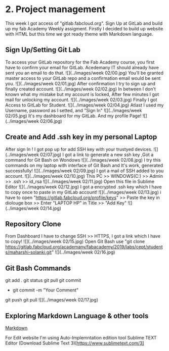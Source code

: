 # 2. Project management

This week I got access of "gitlab.fabcloud.org". Sign Up at GitLab and build up my fab Academy Weekly assigment.
Firstly I decided to build up website with HTML but this time we got ready theme with Markdown language.

## Sign Up/Setting Git Lab
To access your GitLab repository for the Fab Academy course, you first have to confirm your email for GitLab. Acedemany IT should already have sent you an email to do that.
![](../images/week 02/00.jpg)
You’ll be granted master access to your GitLab repo and a confirmation email would be sent you.
![](../images/week 02/01.jpg)
After confirmation I try to sign up and finally created account.
![](../images/week 02/02.jpg)
In between I don't known what my mistake but my account is locked, After few minutes I got mail for unlocking my account.
![](../images/week 02/03.jpg)
Finally I got Access to GitLab for Student.
![](../images/week 02/04.jpg)
Atlast I used my Username, password as I setted, and "Sign In" 
![](../images/week 02/05.jpg)
It's my dashboard for my GitLab. And my profile Page!
![](../images/week 02/06.jpg)

## Create and Add .ssh key in my personal Laptop
After sign In ! I got pop up for add SSH key with your trustyed devices.
![](../images/week 02/07.jpg)
I got a link to generate a new ssh key ,Got a command for Git Bash on Wondows
![](../images/week 02/08.jpg)
I try this commands on my laptop with interface of Git Bash and It's work, generated successfully!
![](../images/week 02/09.jpg)
I got a mail of SSH added to you account.
![](../images/week 02/10.jpg)
This PC >> WINDOWS(C:) >> Admin >> .ssh >> id_rsa
![](../images/week 02/11.jpg)
Open this file in Sublime Editor
![](../images/week 02/12.jpg)
I got a encrypted .ssh key which I have to copy once to paste in my GitLab account!
![](../images/week 02/13.jpg)
i have to open "https://gitlab.fabcloud.org/profile/keys" >> Paste the key in diolouge box >> Enter "LAPTOP HP" in Title >> "Add Key"
![](../images/week 02/14.jpg)

## Repository Clone
From Dashboard I have to change SSH >> HTTPS, I got a link which I have to copy!
![](../images/week 02/15.jpg)
Open Git Bash use "git clone https://gitlab.fabcloud.org/academany/fabacademy/2019/labs/cept/students/maharshi-solanki.git"
![](../images/week 02/16.jpg)

## Git Bash Commands
git add .
git status
git pull
git commit
- git commit -m "Your Comment"

git push
git pull
![](../images/week 02/17.jpg)

## Exploring Markdown Language & other tools
[Markdown](https://www.markdowntutorial.com/lesson/1/)

For Edit website I'm using Auto-Implemntation edition tool
Sublime TEXT Editor (Download Sublime Text 3)[https://www.sublimetext.com/3]